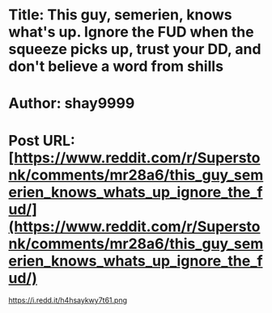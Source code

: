 # Title: This guy, semerien, knows what's up. Ignore the FUD when the squeeze picks up, trust your DD, and don't believe a word from shills
# Author: shay9999
# Post URL: [https://www.reddit.com/r/Superstonk/comments/mr28a6/this_guy_semerien_knows_whats_up_ignore_the_fud/](https://www.reddit.com/r/Superstonk/comments/mr28a6/this_guy_semerien_knows_whats_up_ignore_the_fud/)


https://i.redd.it/h4hsaykwy7t61.png
